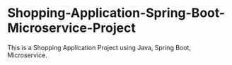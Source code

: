 # Shopping-Application-Spring-Boot-Microservice-Project
This is a Shopping Application Project using Java, Spring Boot, Microservice. 
